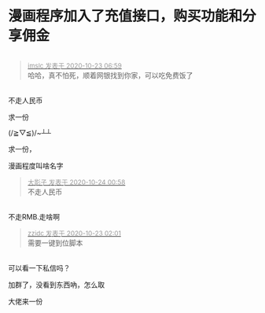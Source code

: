 # 漫画程序加入了充值接口，购买功能和分享佣金


<img src="static/image/smiley/yct/019.gif" smilieid="49" border="0" alt="" />

<div class="quote"><blockquote><font size="2"><a href="https://www.hostloc.com/forum.php?mod=redirect&amp;goto=findpost&amp;pid=9339109&amp;ptid=757433" target="_blank"><font color="#999999">imslc 发表于 2020-10-23 06:59</font></a></font><br />
哈哈，真不怕死，顺着网银找到你家，可以吃免费饭了</blockquote></div><br />
不走人民币

求一份

(/≧▽≦)/~┴┴ 

求一份，

漫画程度叫啥名字

<div class="quote"><blockquote><font size="2"><a href="https://www.hostloc.com/forum.php?mod=redirect&amp;goto=findpost&amp;pid=9344089&amp;ptid=757433" target="_blank"><font color="#999999">大影子 发表于 2020-10-24 00:58</font></a></font><br />
不走人民币</blockquote></div><br />
不走RMB.走啥啊

<div class="quote"><blockquote><font size="2"><a href="https://www.hostloc.com/forum.php?mod=redirect&amp;goto=findpost&amp;pid=9339021&amp;ptid=757433" target="_blank"><font color="#999999">zzidc 发表于 2020-10-23 02:01</font></a></font><br />
需要一键到位脚本</blockquote></div><br />
可以看一下私信吗？

加群了，没看到东西吶，怎么取

大佬来一份<img id="aimg_bm9r1" onclick="zoom(this, this.src, 0, 0, 0)" class="zoom" src="https://cdn.jsdelivr.net/gh/hishis/forum-master/public/images/patch.gif" onmouseover="img_onmouseoverfunc(this)" onload="thumbImg(this)" border="0" alt="" />
